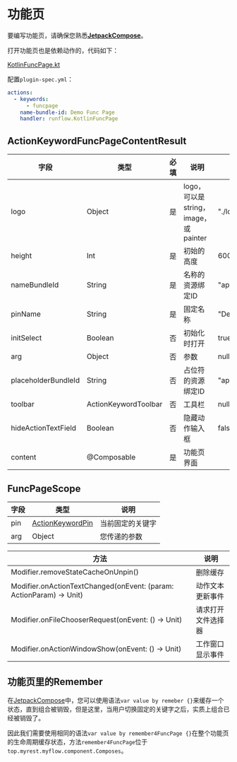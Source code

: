 # 功能页

要编写功能页，请确保您熟悉[**JetpackCompose**](https://developer.android.com/jetpack/compose/documentation)。

打开功能页也是依赖动作的，代码如下：

[KotlinFuncPage.kt](../../jar-plugin-guide/java-demo-plugin/src/main/kotlin/runflow/KotlinFuncPage.kt ':include :type=code')

配置`plugin-spec.yml`：

```yaml
actions:
  - keywords:
      - funcpage
    name-bundle-id: Demo Func Page
    handler: runflow.KotlinFuncPage
```

## ActionKeywordFuncPageContentResult

| 字段                  | 类型                   | 必填 | 说明                            | 示例                 |
|---------------------|----------------------|----|-------------------------------|--------------------|
| logo                | Object               | 是  | logo，可以是string，image，或painter | "./logos/logo.png" |
| height              | Int                  | 是  | 初始的高度                         | 600                |
| nameBundleId        | String               | 是  | 名称的资源绑定ID                     | "app-name"         |
| pinName             | String               | 是  | 固定名称                          | "Demo"             |
| initSelect          | Boolean              | 否  | 初始化时打开                        | true               |
| arg                 | Object               | 否  | 参数                            | null               |
| placeholderBundleId | String               | 否  | 占位符的资源绑定ID                    | "app-name"         |
| toolbar             | ActionKeywordToolbar | 否  | 工具栏                           | null               |
| hideActionTextField | Boolean              | 否  | 隐藏动作输入框                       | false              |
| content             | @Composable          | 是  | 功能页界面                         |                    |

## FuncPageScope

| 字段  | 类型                                                                  | 说明       |
|-----|---------------------------------------------------------------------|----------|
| pin | [ActionKeywordPin](appendix/action_keyword_pin.md#actionkeywordpin) | 当前固定的关键字 |
| arg | Object                                                              | 您传递的参数   |

| 方法                                                                  | 说明        |
|---------------------------------------------------------------------|-----------|
| Modifier.removeStateCacheOnUnpin()                                  | 删除缓存      |
| Modifier.onActionTextChanged(onEvent: (param: ActionParam) -> Unit) | 动作文本更新事件  |
| Modifier.onFileChooserRequest(onEvent: () -> Unit)                  | 请求打开文件选择器 |
| Modifier.onActionWindowShow(onEvent: () -> Unit)                    | 工作窗口显示事件  |

## 功能页里的Remember

在[JetpackCompose](https://developer.android.com/jetpack/compose/documentation)中，您可以使用语法`var value by remeber {}`来缓存一个状态，直到组合被销毁，但是这里，当用户切换固定的关键字之后，实质上组合已经被销毁了。

因此我们需要使用相同的语法`var value by remember4FuncPage {}`在整个功能页的生命周期缓存状态，方法`remember4FuncPage`位于`top.myrest.myflow.component.Composes`。
